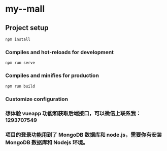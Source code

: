 # my--mall

## Project setup

```
npm install
```

### Compiles and hot-reloads for development

```
npm run serve
```

### Compiles and minifies for production

```
npm run build
```

### Customize configuration

### 想体验 vueapp 功能和获取后端接口，可以微信上联系我：1293707549

### 项目的登录功能用到了 MongoDB 数据库和 node.js，需要你有安装 MongoDB 数据库和 Nodejs 环境。
